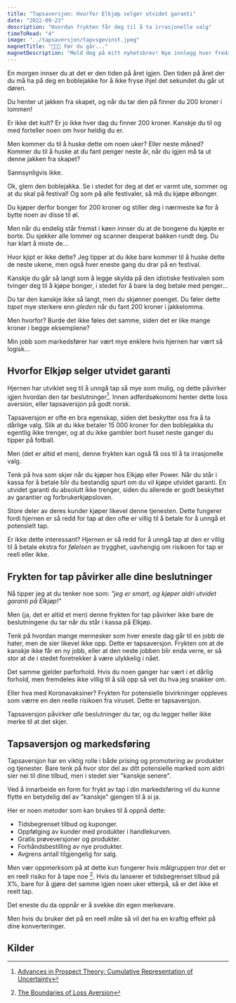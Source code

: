```yaml
---
title: "Tapsaversjon: Hvorfor Elkjøp selger utvidet garanti"
date: "2022-09-23"
description: "Hvordan frykten får deg til å ta irrasjonelle valg"
timeToRead: "4"
image: "../tapsaversjon/tapvsgevinst.jpeg"
magnetTitle: "👋👋👋 Før du går..."
magnetDescription: "Meld deg på mitt nyhetsbrev! Nye innlegg hver fredag, rett i din innboks 💌"
---
```


En morgen innser du at det er den tiden på året igjen. Den tiden på året der du må ha på deg en boblejakke for å ikke fryse ihjel det sekundet du går ut døren. 

Du henter ut jakken fra skapet, og når du tar den på finner du 200 kroner i lommen! 

Er ikke det kult? Er jo ikke hver dag du finner 200 kroner. Kanskje du til og med forteller noen om hvor heldig du er. 

Men kommer du til å huske dette om noen uker? Eller neste måned? Kommer du til å huske at du fant penger neste år, når du igjen må ta ut denne jakken fra skapet? 

Sannsynligvis ikke. 

Ok, glem den boblejakka. Se i stedet for deg at det er varmt ute, sommer og at du skal på festival! Og som på alle festivaler, så må du kjøpe ølbonger. 

Du kjøper derfor bonger for 200 kroner og stiller deg i nærmeste kø for å bytte noen av disse til øl. 

Men når du endelig står fremst i køen innser du at de bongene du kjøpte er borte. Du sjekker alle lommer og scanner desperat bakken rundt deg. Du har klart å miste de... 

Hvor kjipt er ikke dette? Jeg tipper at du ikke bare kommer til å huske dette de neste ukene, men også hver eneste gang du drar på en festival. 

Kanskje du går så langt som å legge skylda på den idiotiske festivalen som tvinger deg til å kjøpe bonger, i stedet for å bare la deg betale med penger...

Du tar den kanskje ikke så langt, men du skjønner poenget. Du føler dette *tapet* mye sterkere enn *gleden* når du fant 200 kroner i jakkelomma. 

Men hvorfor? Burde det ikke føles det samme, siden det er like mange kroner i begge eksemplene?

Min jobb som markedsfører har vært mye enklere hvis hjernen har vært så logisk...

## Hvorfor Elkjøp selger utvidet garanti

Hjernen har utviklet seg til å unngå tap så mye som mulig, og dette påvirker igjen hvordan den tar beslutninger[^1]. Innen adferdsøkonomi henter dette loss aversion, eller tapsaversjon på godt norsk.

Tapsaversjon er ofte en bra egenskap, siden det beskytter oss fra å ta dårlige valg. Slik at du ikke betaler 15 000 kroner for den boblejakka du egentlig ikke trenger, og at du ikke gambler bort huset neste ganger du tipper på fotball. 

Men (det er altid et men), denne frykten kan også få oss til å ta irrasjonelle valg. 

Tenk på hva som skjer når du kjøper hos Elkjøp eller Power. Når du står i kassa for å betale blir du bestandig spurt om du vil kjøpe utvidet garanti. En utvidet garanti du absolutt ikke trenger, siden du allerede er godt beskyttet av garantier og forbrukerkjøpsloven.

Store deler av deres kunder kjøper likevel denne tjenesten. Dette fungerer fordi hjernen er så redd for tap at den ofte er villig til å betale  for å unngå et potensielt tap. 

Er ikke dette interessant? Hjernen er så redd for å unngå tap at den er villig til å betale ekstra for *følelsen* av trygghet, uavhengig om risikoen for tap er reell eller ikke. 

## Frykten for tap påvirker alle dine beslutninger

Nå tipper jeg at du tenker noe som: *"jeg er smart, og kjøper aldri utvidet garanti på Elkjøp!"* 

Men (ja, det er altid et men) denne frykten for tap påvirker ikke bare de beslutningene du tar når du står i kassa på Elkjøp.  

Tenk på hvordan mange mennesker som hver eneste dag går til en jobb de hater, men de sier likevel ikke opp. Dette er tapsaversjon. Frykten om at de kanskje ikke får en ny jobb, eller at den neste jobben blir enda verre, er så stor at de i stedet foretrekker å være ulykkelig i nået. 

Det samme gjelder parforhold. Hvis du noen ganger har vært i et dårlig forhold, men fremdeles ikke villig til å slå opp så vet du hva jeg snakker om. 

Eller hva med Koronavaksiner? Frykten for potensielle bivirkninger oppleves som værre en den reelle risikoen fra viruset. Dette er tapsaversjon. 

Tapsaversjon påvirker *alle* beslutninger du tar, og du legger heller ikke merke til at det skjer. 

## Tapsaversjon og markedsføring

Tapsaversjon har en viktig rolle i både prising og promotering av produkter og tjenester. Bare tenk på hvor stor del av ditt potensielle marked som aldri sier nei til dine tilbud, men i stedet sier "kanskje senere". 

Ved å innarbeide en form for frykt av tap i din markedsføring vil du kunne flytte en betydelig del av "kanskje" gjengen til å si ja. 

Her er noen metoder som kan brukes til å oppnå dette:

* Tidsbegrenset tilbud og kuponger.
* Oppfølging av kunder med produkter i handlekurven.
* Gratis prøveversjoner og produkter.
* Forhåndsbestilling av nye produkter.
* Avgrens antall tilgjengelig for salg.

Men vær oppmerksom på at dette kun fungerer hvis målgruppen tror det er en reell risiko for å tape noe [^2]. Hvis du lanserer et tidsbegrenset tilbud på X%, bare for å gjøre det samme igjen noen uker etterpå, så er det ikke et reelt tap. 

Det eneste du da oppnår er å svekke din egen merkevare. 

Men hvis du bruker det på en reell måte så vil det ha en kraftig effekt på dine konverteringer. 

## Kilder

[^1]: [Advances in Prospect Theory: Cumulative Representation of Uncertainty](http://psych.fullerton.edu/mbirnbaum/psych466/articles/tversky_kahneman_jru_92.pdf)
[^2]: [The Boundaries of Loss Aversion](https://journals.sagepub.com/doi/10.1509/jmkr.42.2.119.62292)

